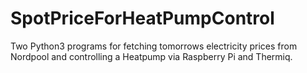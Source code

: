 # SpotPriceForHeatPumpControl
Two Python3 programs for fetching tomorrows electricity prices from Nordpool and controlling a Heatpump via Raspberry Pi and Thermiq.
